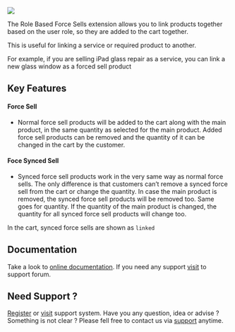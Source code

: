 <p><img src="https://envato.svarun.dev/exclusive-cc.jpg"/></p>

<p>The Role Based Force Sells extension allows you to link products together based on the user role, so they are added to the cart together. </p>

<p>This is useful for linking a service or required product to another.</p>

<p>For example, if you are selling iPad glass repair as a service, you can link a new glass window as a forced sell product</p>

<h2>Key Features</h2>

<h4>Force Sell</h4>

<ul> <li>Normal force sell products will be added to the cart along with the main product, in the same quantity as selected for the main product. Added force sell products can be removed and the quantity of it can be changed in the cart by the customer.</li> </ul>


<h4>Foce Synced Sell</h4>

<ul> <li>Synced force sell products work in the very same way as normal force sells. The only difference is that customers can’t remove a synced force sell from the cart or change the quantity. In case the main product is removed, the synced force sell products will be removed too. Same goes for quantity. If the quantity of the main product is changed, the quantity for all synced force sell products will change too.</li> </ul>

<p>In the cart, synced force sells are shown as <code>linked</code></p>

<h2>Documentation</h2>

<p>Take a look to <a href="https://p.sva.wiki/role-based-force-synced-sell-for-woocommerce">online documentation</a>. If you need any support <a href="https://support.varunsridharan.in">visit</a> to support forum.</p>

<h2>Need Support ?</h2>

<p><a href="https://support.varunsridharan.in">Register</a> or <a href="https://support.varunsridharan.in">visit</a> support system. Have you any question, idea or advise ? Something is not clear ? Please fell free to contact us via <a href="https://support.varunsridharan.in">support</a> anytime. <br/><br/>
</p>
